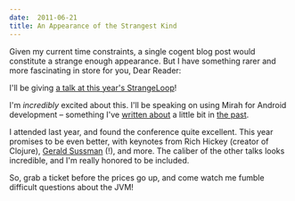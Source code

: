 ```yaml
---
date:  2011-06-21
title: An Appearance of the Strangest Kind 
---
```

Given my current time constraints, a single cogent blog post would
constitute a strange enough appearance. But I have something rarer and
more fascinating in store for you, Dear Reader:

I'll be giving [a talk at this year's StrangeLoop](https://thestrangeloop.com/sessions)!

I'm *incredibly* excited about this. I'll be speaking on using Mirah
for Android development &ndash; something I've
[written about](../implementing-a-lazy-loading-android-gallery-with-mirah/)
a little bit in [the past](../experimenting-with-mirah-for-android/).

I attended last year, and found the conference quite excellent. This
year promises to be even better, with keynotes from Rich Hickey
(creator of Clojure), [Gerald Sussman](http://www-mitpress.mit.edu/sicp/) (!), and more. The caliber of
the other talks looks incredible, and I'm really honored to be
included.

So, grab a ticket before the prices go up, and come watch me
fumble difficult questions about the JVM!

